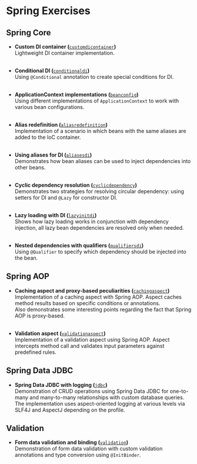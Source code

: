 # Spring Exercises

## Spring Core

* **Custom DI container (**[`customdicontainer`](src/main/java/com/springexercises/core/customdicontainer)**)**\
  Lightweight DI container implementation.<br/><br/>

* **Conditional DI (**[`conditionaldi`](src/main/java/com/springexercises/core/conditionaldi)**)**\
  Using `@Conditional` annotation to create special conditions for DI.<br/><br/>

* **ApplicationContext implementations (**[`beanconfig`](src/main/java/com/springexercises/core/beanconfig)**)**\
  Using different implementations of `ApplicationContext` to work
  with various bean configurations.<br/><br/>

* **Alias redefinition (**[`aliasredefinition`](src/main/java/com/springexercises/core/aliasredefinition)**)**\
  Implementation of a scenario in which beans with the same aliases are added to the 
  IoC container.<br/><br/>

* **Using aliases for DI (**[`aliasesdi`](src/main/resources/core/aliasesdi)**)**\
  Demonstrates how bean aliases can be used to inject dependencies into other beans.
  <br/><br/>

* **Cyclic dependency resolution (**[`cyclicdependency`](src/main/java/com/springexercises/core/cyclicdependency)**)**\
  Demonstrates two strategies for resolving circular dependency: using setters for 
  DI and `@Lazy` for constructor DI.<br/><br/>

* **Lazy loading with DI (**[`lazyinitdi`](src/main/java/com/springexercises/core/lazyinitdi)**)**\
  Shows how lazy loading works in conjunction with dependency injection, all lazy
  bean dependencies are resolved only when needed.<br/><br/>

* **Nested dependencies with qualifiers (**[`qualifiersdi`](src/main/java/com/springexercises/core/qualifiersdi)**)**\
  Using `@Qualifier` to specify which dependency should be injected into the bean.

## Spring AOP

* **Caching aspect and proxy-based peculiarities (**[`cachingaspect`](src/main/java/com/springexercises/aop/cachingaspect)**)**\
  Implementation of a caching aspect with Spring AOP. Aspect caches method results
  based on specific conditions or annotations.\
  Also demonstrates some interesting points regarding the fact that Spring AOP is
  proxy-based.<br/><br/>

* **Validation aspect (**[`validationaspect`](src/main/java/com/springexercises/aop/validationaspect)**)**\
  Implementation of a validation aspect using Spring AOP. Aspect intercepts method
  call and validates input parameters against predefined rules. 

## Spring Data JDBC

* **Spring Data JDBC with logging (**[`jdbc`](src/main/java/com/springexercises/jdbc)**)**\
  Demonstration of CRUD operations using Spring Data JDBC for one-to-many and 
  many-to-many relationships with custom database queries. The implementation 
  uses aspect-oriented logging at various levels via SLF4J and AspectJ depending 
  on the profile.

## Validation

* **Form data validation and binding (**[`validation`](src/main/java/com/springexercises/validation)**)**\
  Demonstration of form data validation with custom validation annotations 
  and type conversion using `@InitBinder`.
